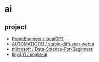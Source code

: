 # ai

## project

- [PromtEngineer / localGPT](https://github.com/PromtEngineer/localGPT)
- [AUTOMATIC1111 / stable-diffusion-webui](https://github.com/AUTOMATIC1111/stable-diffusion-webui)
- [microsoft / Data-Science-For-Beginners](https://github.com/microsoft/Data-Science-For-Beginners)
- [linyiLYi / snake-ai](https://github.com/linyiLYi/snake-ai)
